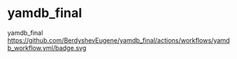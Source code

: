 # yamdb_final
yamdb_final  
https://github.com/BerdyshevEugene/yamdb_final/actions/workflows/yamdb_workflow.yml/badge.svg